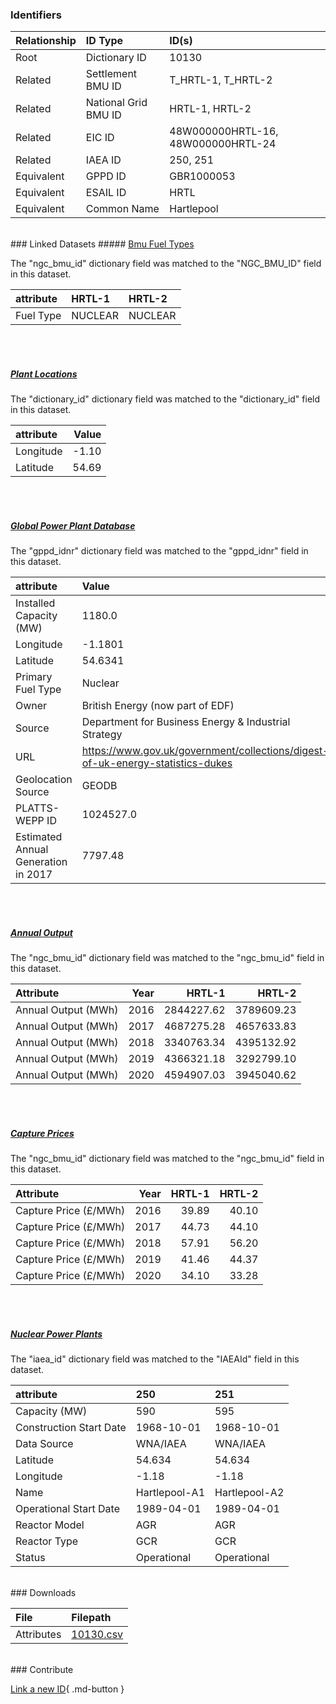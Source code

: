 ### Identifiers

| Relationship   | ID Type              | ID(s)                              |
|:---------------|:---------------------|:-----------------------------------|
| Root           | Dictionary ID        | 10130                              |
| Related        | Settlement BMU ID    | T_HRTL-1, T_HRTL-2                 |
| Related        | National Grid BMU ID | HRTL-1, HRTL-2                     |
| Related        | EIC ID               | 48W000000HRTL-16, 48W000000HRTL-24 |
| Related        | IAEA ID              | 250, 251                           |
| Equivalent     | GPPD ID              | GBR1000053                         |
| Equivalent     | ESAIL ID             | HRTL                               |
| Equivalent     | Common Name          | Hartlepool                         |

<br>
### Linked Datasets
##### <a href="https://osuked.github.io/Power-Station-Dictionary/datasets/bmu-fuel-types">Bmu Fuel Types</a>



The "ngc_bmu_id" dictionary field was matched to the "NGC_BMU_ID" field in this dataset.

| attribute   | HRTL-1   | HRTL-2   |
|:------------|:---------|:---------|
| Fuel Type   | NUCLEAR  | NUCLEAR  |

<br><br>
##### <a href="https://osuked.github.io/Power-Station-Dictionary/datasets/plant-locations">Plant Locations</a>



The "dictionary_id" dictionary field was matched to the "dictionary_id" field in this dataset.

| attribute   |   Value |
|:------------|--------:|
| Longitude   |   -1.10 |
| Latitude    |   54.69 |

<br><br>
##### <a href="https://osuked.github.io/Power-Station-Dictionary/datasets/global-power-plant-database">Global Power Plant Database</a>



The "gppd_idnr" dictionary field was matched to the "gppd_idnr" field in this dataset.

| attribute                           | Value                                                                          |
|:------------------------------------|:-------------------------------------------------------------------------------|
| Installed Capacity (MW)             | 1180.0                                                                         |
| Longitude                           | -1.1801                                                                        |
| Latitude                            | 54.6341                                                                        |
| Primary Fuel Type                   | Nuclear                                                                        |
| Owner                               | British Energy (now part of EDF)                                               |
| Source                              | Department for Business Energy & Industrial Strategy                           |
| URL                                 | https://www.gov.uk/government/collections/digest-of-uk-energy-statistics-dukes |
| Geolocation Source                  | GEODB                                                                          |
| PLATTS-WEPP ID                      | 1024527.0                                                                      |
| Estimated Annual Generation in 2017 | 7797.48                                                                        |

<br><br>
##### <a href="https://osuked.github.io/Power-Station-Dictionary/datasets/annual-output">Annual Output</a>



The "ngc_bmu_id" dictionary field was matched to the "ngc_bmu_id" field in this dataset.

| Attribute           |   Year |     HRTL-1 |     HRTL-2 |
|:--------------------|-------:|-----------:|-----------:|
| Annual Output (MWh) |   2016 | 2844227.62 | 3789609.23 |
| Annual Output (MWh) |   2017 | 4687275.28 | 4657633.83 |
| Annual Output (MWh) |   2018 | 3340763.34 | 4395132.92 |
| Annual Output (MWh) |   2019 | 4366321.18 | 3292799.10 |
| Annual Output (MWh) |   2020 | 4594907.03 | 3945040.62 |

<br><br>
##### <a href="https://osuked.github.io/Power-Station-Dictionary/datasets/capture-prices">Capture Prices</a>



The "ngc_bmu_id" dictionary field was matched to the "ngc_bmu_id" field in this dataset.

| Attribute             |   Year |   HRTL-1 |   HRTL-2 |
|:----------------------|-------:|---------:|---------:|
| Capture Price (£/MWh) |   2016 |    39.89 |    40.10 |
| Capture Price (£/MWh) |   2017 |    44.73 |    44.10 |
| Capture Price (£/MWh) |   2018 |    57.91 |    56.20 |
| Capture Price (£/MWh) |   2019 |    41.46 |    44.37 |
| Capture Price (£/MWh) |   2020 |    34.10 |    33.28 |

<br><br>
##### <a href="https://osuked.github.io/Power-Station-Dictionary/datasets/nuclear-power-plants">Nuclear Power Plants</a>



The "iaea_id" dictionary field was matched to the "IAEAId" field in this dataset.

| attribute               | 250           | 251           |
|:------------------------|:--------------|:--------------|
| Capacity (MW)           | 590           | 595           |
| Construction Start Date | 1968-10-01    | 1968-10-01    |
| Data Source             | WNA/IAEA      | WNA/IAEA      |
| Latitude                | 54.634        | 54.634        |
| Longitude               | -1.18         | -1.18         |
| Name                    | Hartlepool-A1 | Hartlepool-A2 |
| Operational Start Date  | 1989-04-01    | 1989-04-01    |
| Reactor Model           | AGR           | AGR           |
| Reactor Type            | GCR           | GCR           |
| Status                  | Operational   | Operational   |


<br>
### Downloads


| File       | Filepath                                                                              |
|:-----------|:--------------------------------------------------------------------------------------|
| Attributes | [10130.csv](https://osuked.github.io/Power-Station-Dictionary/object_attrs/10130.csv) |


<br>
### Contribute

[Link a new ID](https://docs.google.com/forms/d/e/1FAIpQLSc5jRsQ7NgiLLXbwo9PUdwTQyuqbRwThltG56-o6NVSe7E_nw/viewform?usp=pp_url&entry.251912331=10130){ .md-button }